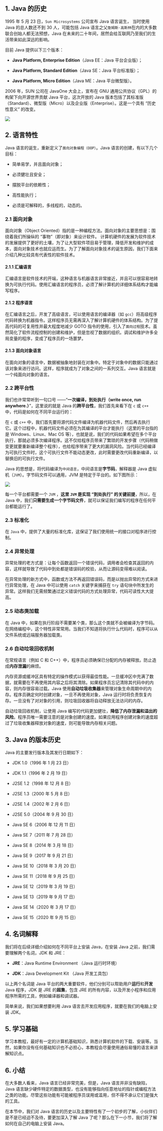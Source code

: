 
## 1. Java 的历史

1995 年 5 月 23 日，`Sun Microsystems`  公司宣布 Java 语言诞生， 当时使用 Java 的总人数还不到 30 人，可能包括 Java 语言之父`詹姆斯·高斯林`在内的大多数联合创始人都无法预想，Java 在未来的二十年间，居然会给互联网乃至我们的生活带来如此深远的影响。

目前 Java 提供以下三个版本：

* **Java Platform, Enterprise Edition**（Java EE：Java 平台企业版）；

* **Java Platform, Standard Edition**（Java SE：Java 平台标准版）；

* **Java Platform, Micro Edition**（Java ME：Java 平台微型版）。

2006 年，SUN 公司在 JavaOne 大会上，宣布在 GNU 通用公共协议（GPL）的构架下向开源世界贡献 Java 平台，这次开放的 Java 版本包括了其标准版（Standard）、微型版（Micro）以及企业版（Enterprise）。这是一个具有 “历史性意义” 的改变。

![](https://cdn.guojiang.club/f7cc7783fe6944bc211c632f6aca681c.png)

## 2. 语言特性

Java 语言的诞生，重新定义了`面向对象编程（OOP）`。Java 语言的创建，有以下几个目标：

* 简单易学，并且面向对象；

* 必须健壮且安全；

* 摆脱平台的依赖性；

* 高性能执行；

* 必须是可解释的，多线程的，动态的。

### 2.1 面向对象

面向对象（Object Oriented）指的是一种编程方法。面向对象的主要思想是：围绕着我们所操纵的 “事物”（即对象）来设计软件。 计算机硬件的发展为软件技术的发展提供了更好的土壤，为了让大型软件项目易于管理，降低开发和维护的成本，面向对象技术也就应运而生。为了了解面向对象技术的诞生原因，我们下面来介绍几种比较具有代表性的软件技术。

#### 2.1.1 汇编语言

汇编语言是软件技术的开端，这种语言与机器语言非常接近，并且可以很容易地转换为可执行代码。使用汇编语言的程序员，必须了解计算机的详细体系结构才能编写程序。

#### 2.1.2 程序语言

在汇编语言之后，开发了高级语言，可以使用语言的编译器（如  `gcc`）将高级程序代码转换为机器指令。这样程序员无需再深入了解计算机硬件的体系结构。为了提高代码的可复用性并最大程度地减少 GOTO 指令的使用，引入了`面向过程`技术。虽然简化了软件流程控制的创建和维护，但是忽视了数据的组织。调试和维护许多全局变量的程序，变成了程序员的一场噩梦。

#### 2.1.3 面向对象语言

在面向对象的语言中，数据被抽象地封装在对象中。特定于对象中的数据只能通过该对象来进行访问。这样，程序就成为了对象之间的一系列交互。Java 语言就是一个纯面向对象的语言。

### 2.2 跨平台性

我们也许常常听到一句口号 ——“**一次编译，到处执行（write once, run anywhere.）**”，这里说的就是 Java 的**跨平台性**，我们首先来看下在  `c`  或  `c++`  中，代码是如何在不同平台运行的：

在  `c`  或  `c++`  中，我们首先要将源代码文件编译为机器代码文件，然后再去执行它。这个过程中，机器代码文件必须在为其编译的平台才能执行（这里的平台指的是 Windows、Linux、Mac OS 等），也就是说，我们的代码如果希望在多个平台执行，那就必须多次编译程序。这不仅给程序员带来了繁琐的开发步骤（代码稍做变更就要重新编译整个程序），也给程序带来了更大的漏洞风险。当代码已经编译为可执行文件时，这个可执行文件不能动态更改，此时需要更改代码重新编译，以替换旧的可执行文件。


Java 的思想是，将代码编译为`中间语言`，中间语言是**字节码**，解释器是 Java 虚拟机（`JVM`）。字节码文件可以通用，JVM 是特定于平台的。如下图所示：

![](https://cdn.guojiang.club/3f9018801c05305b98186bf1b74c5be9.png)

每一个平台都需要一个  `JVM`  ，**这里  `JVM`  是实现 “到处执行” 的关键前提**，所以，在 Java 中，我们**只需要生成一个字节码文件**，就可以保证我们编写的程序在任何平台都能运行了。

### 2.3 标准化

在  `Java`  中，提供了大量的标准化库，这保证了我们使用统一的接口对程序进行控制。

### 2.4 异常处理

异常处理的老方式是：让每个函数返回一个错误代码，调用者会检查其返回的内容，这样就导致了代码中到处都是错误码的校验，从而让源码变得难以阅读。

在异常处理的新方式中，函数或方法不再返回错误码，而是以抛出异常的方式来进行异常处理，在 Java 中可以使用  `catch`  关键字来捕获在  `try`  语句块中所发生的异常。这样我们无需频繁通过定义错误代码的方式处理异常，代码可读性大大提高。

### 2.5 动态类加载

在 Java 中，如果在执行阶段不需要某个类，那么这个类就不会被编译为字节码。在网络编程中，这个特性非常常用。当我们不知道将执行什么代码时，程序可以从文件系统或远端服务器加载类。

### 2.6 自动垃圾回收机制

在常规语言（例如 C 和 C++）中，程序员必须确保已分配的内存被释放。防止造成**内存泄漏**的麻烦。

内存资源或缓冲区具有特定的操作模式以获得最佳性能。一旦缓冲区中充满了数据，就需要在不再使用其内容之后将其清除。如果程序员忘记清除其代码中的内容，则内存很容易过载。Java 使用**自动垃圾收集器**来管理对象生命周期中的内存。程序员确定何时创建对象，一旦不再使用对象，Java 运行时将负责恢复内存。一旦没有了对对象的引用，则垃圾回收器将自动释放无法访问的内存。

自动垃圾回收机制，让使用 Java 编写的代码更加健壮，**降低了内存泄漏和溢出的风险**。程序员唯一需要注意的是对象创建的速度。如果应用程序创建对象的速度超过了垃圾收集器释放对象的速度，则可能导致内存相关问题。

## 3. Java 的版本历史

Java 的主要发行版本及其发行日期如下：

* JDK 1.0（1996 年 1 月 23 日）

* JDK 1.1（1996 年 2 月 19 日）

* J2SE 1.2（1998 年 12 月 8 日）

* J2SE 1.3（2000 年 5 月 8 日）

* J2SE 1.4（2002 年 2 月 6 日）

* J2SE 5.0（2004 年 9 月 30 日）

* Java SE 6（2006 年 12 月 11 日）

* Java SE 7（2011 年 7 月 28 日）

* Java SE 8（2014 年 3 月 18 日）

* Java SE 9（2017 年 9 月 21 日）

* Java SE 10（2018 年 3 月 20 日）

* Java SE 11（2018 年 9 月 25 日）

* Java SE 12（2019 年 3 月 19 日）

* Java SE 13（2019 年 9 月 17 日）

* Java SE 14（2020 年 3 月 17 日）

* Java SE 15（2020 年 9 月 15 日）

## 4. 名词解释

我们将在后续详细介绍如何在不同平台上安装 Java，在安装 Java 之前，我们需要理解两个名词，JDK 和 JRE：

* **JRE**：Java Runtime Environment （Java 运行时环境）

* **JDK**：Java Development Kit （Java 开发工具包）

以上两个名词是 Java 平台的两大重要软件，他们分别可以帮助用户**运行**和**开发**  Java 程序，JDK 是 JRE 的**超集**，包含 JRE 的所有内容，以及开发小程序和应用程序所需的工具，例如编译器和调试器。

简单来说，我们如果想要利用 Java 语言去开发应用程序，就要在我们的电脑上安装 JDK。

## 5. 学习基础

学习本教程，最好有一定的计算机基础知识，熟悉计算机软件的下载、安装等。当然，如果你没有任何基础知识也不必担心，本教程会尽量使用通俗易懂的语言来讲解知识点。

## 6. 小结

在大多数人看来，Java 语言已经非常完美，但是，Java 语言并非没有缺陷，Java 语言缺少硬件特定的数据类型，也没有能够指向任意地址的指针或编程方法之类的功能。尽管这些功能有可能被程序员误用或滥用，但不得不承认它们是强大的工具。

在本节中，我们对 Java 语言的历史以及主要特性有了一个初步的了解，小伙伴们是不是已经迫不及待，要更加深入了解 Java 了呢？那么在下一小节，我们将了解如何在自己的电脑上安装 Java。